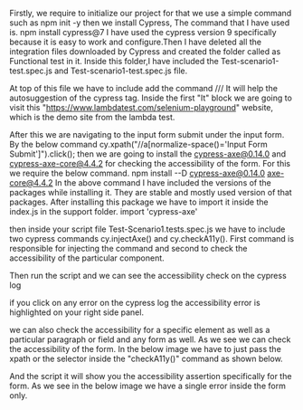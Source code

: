 
Firstly, we require to initialize our project for that we 
use a simple command such as 
    npm init -y
then we install Cypress, The command that I have used is.
    npm install cypress@7
I have used the cypress version 9 specifically because it is 
easy to work and configure.Then I have deleted all the integration files downloaded by Cypress and created the 
folder called as Functional test in it. Inside this folder,I have included the Test-scenario1-test.spec.js and Test-scenario1-test.spec.js file. 

At top of this file we have to include add the command
   /// <reference type="cypress"/>
It will help the autosuggestion of the cypress tag. Inside the first "It" block we are going to visit this "https://www.lambdatest.com/selenium-playground" website, which is the demo site from the lambda test.
 
After this we are navigating to the input form submit under the input form. By the below command
cy.xpath("//a[normalize-space()='Input Form Submit']").click();
then we are going to install the cypress-axe@0.14.0 and cypress-axe-core@4.4.2 for checking the accessibility of the form. For this we require the below command.
npm install --D cypress-axe@0.14.0 axe-core@4.4.2
In the above command I have included the versions of the packages while installing it. They are stable and mostly used version of that packages. After installing this package we have to import it inside the index.js in the support folder.
import 'cypress-axe'
 
then inside your script file Test-Scenario1.tests.spec.js we have to include two cypress commands  cy.injectAxe() and cy.checkA11y(). First command is responsible for injecting the command and second to check the accessibility of the particular component.
 

Then run the script and we can see the accessibility check on the cypress log 
 
if you click on any error on the cypress log the accessibility error is highlighted on your right side panel.
 
we can also check the accessibility for a specific element as well as a particular paragraph or field and any form as well. As we see we can check the accessibility of the form. In the below image we have to just pass the xpath or the selector inside the "checkA11y()" command as shown below.
 
And the script it will show you the accessibility assertion specifically for the form. As we see in the below image we have a single error inside the form only.
 


